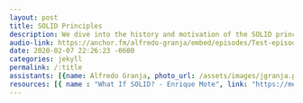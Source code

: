 ```yaml
---
layout: post
title: SOLID Principles
description: We dive into the history and motivation of the SOLID principles which conform a guide of good practices for object oriented programming (OOP), build the basis of object oriented design (OOD) and help developers deliver clean code. In this episode we see every principle, give examples and discuss how important every principle is and which problem is trying to solve.
audio-link: https://anchor.fm/alfredo-granja/embed/episodes/Test-episode-eaovmj
date: 2020-02-07 22:26:23 -0600
categories: jekyll
permalink: /:title
assistants: [{name: Alfredo Granja, photo_url: /assets/images/jgranja.png, position: intern,contact: jgranja@nearsoft.com}, {name: Sandra Herrera, photo_url: /assets/images/sherrera.png, position: intern,  contact: sherrera@nearsoft.com}, {name: Eyden Villanueva, photo_url: /assets/images/evillanueva.png ,position: intern, contact: evillanueva@nearsoft.com}]
resources: [{ name : "What If SOLID? - Enrique Mote", link: "https://medium.com/@mote_enrique/what-if-solid-fcdf12524a89"}]
---
```



